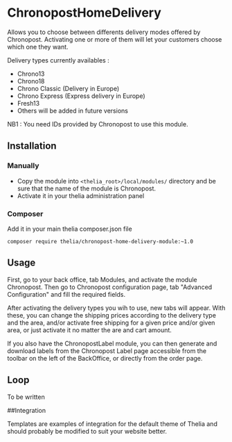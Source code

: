 # ChronopostHomeDelivery

Allows you to choose between differents delivery modes offered by Chronopost.
Activating one or more of them will let your customers choose which one
they want.

Delivery types currently availables :

- Chrono13
- Chrono18
- Chrono Classic (Delivery in Europe)
- Chrono Express (Express delivery in Europe)
- Fresh13
- Others will be added in future versions

NB1 : You need IDs provided by Chronopost to use this module.


## Installation

### Manually

* Copy the module into ```<thelia_root>/local/modules/``` directory and be sure that the name of the module is Chronopost.
* Activate it in your thelia administration panel

### Composer

Add it in your main thelia composer.json file

```
composer require thelia/chronopost-home-delivery-module:~1.0
```

## Usage

First, go to your back office, tab Modules, and activate the module Chronopost.
Then go to Chronopost configuration page, tab "Advanced Configuration" and fill the required fields.

After activating the delivery types you wih to use, new tabs will appear. With these, you can
change the shipping prices according to the delivery type and the area, and/or activate free shipping for a given price and/or given area, or just
activate it no matter the are and cart amount.

If you also have the ChronopostLabel module, you can then generate and download labels from the Chronopost Label page accessible from the toolbar on the left of the BackOffice, or directly from the order page.


## Loop

To be written

##Integration

Templates are examples of integration for the default theme of Thelia and should probably be
modified to suit your website better.
